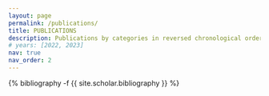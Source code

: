 ```yaml
---
layout: page
permalink: /publications/
title: PUBLICATIONS
description: Publications by categories in reversed chronological order.
# years: [2022, 2023]
nav: true
nav_order: 2
---
```

<!-- _pages/publications.md -->
<div class="publications">

<!-- {%- for y in page.years %}
  <h2 class="year">{{y}}</h2>
  {% bibliography -f papers -q @*[year={{y}}]* %}
{% endfor %} -->

{% bibliography -f {{ site.scholar.bibliography }} %}


</div>
